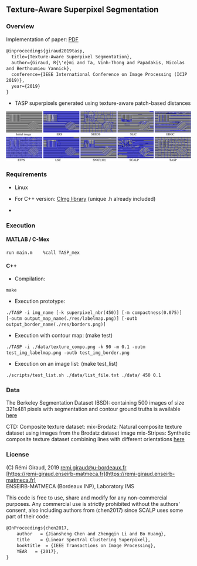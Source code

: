 ## Texture-Aware Superpixel Segmentation

### Overview

Implementation of paper:  [PDF](https://arxiv.org/abs/1901.11111)
```
@inproceedings{giraud2019tasp,
  title={Texture-Aware Superpixel Segmentation},
  author={Giraud, R{\'e}mi and Ta, Vinh-Thong and Papadakis, Nicolas and Berthoumieu Yannick},
  conference={IEEE International Conference on Image Processing (ICIP 2019)},
  year={2019}
}
```

- TASP superpixels generated using texture-aware patch-based distances 

![image](./Figures/tasp_comparison.png)


### Requirements

- Linux

- For C++ version:  [CImg library](http://cimg.eu/)  (unique .h already included)
- 

### Execution

#### MATLAB / C-Mex
```
run main.m    %call TASP_mex
```


#### C++

- Compilation:
```
make
```

- Execution prototype:
```
./TASP -i img_name [-k superpixel_nbr(450)] [-m compactness(0.075)]  [-outm output_map_name(./res/labelmap.png)] [-outb output_border_name(./res/borders.png)]
```
- Execution with contour map:  (make test)
``` 
./TASP -i ./data/texture_compo.png -k 90 -m 0.1 -outm test_img_labelmap.png -outb test_img_border.png
```
- Execution on an image list:  (make test_list)
```
./scripts/test_list.sh ./data/list_file.txt ./data/ 450 0.1
```


### Data

The Berkeley Segmentation Dataset (BSD): containing 500 images of size 321x481 pixels with segmentation and contour ground truths is available 
[here](https://www2.eecs.berkeley.edu/Research/Projects/CS/vision/grouping/resources.html)

CTD: Composite texture dataset: mix-Brodatz: Natural composite texture dataset using images from the Brodatz dataset image
mix-Stripes: Synthetic composite texture dataset combining lines with different orientations
[here](https://github.com/rgiraud/ctd)

### License

(C) Rémi Giraud, 2019
remi.giraud@u-bordeaux.fr  
[https://remi-giraud.enseirb-matmeca.fr](https://remi-giraud.enseirb-matmeca.fr)  
ENSEIRB-MATMECA (Bordeaux INP), Laboratory IMS

This code is free to use, share and modify for any non-commercial purposes.
Any commercial use is strictly prohibited without the authors' consent, also including authors from (chen2017) since SCALP uses some part of their code:
```
@InProceedings{chen2017,
    author   = {Jiansheng Chen and Zhengqin Li and Bo Huang},
    title    = {Linear Spectral Clustering Superpixel},
    booktitle  = {IEEE Transactions on Image Processing},
    YEAR   = {2017},
}
```
